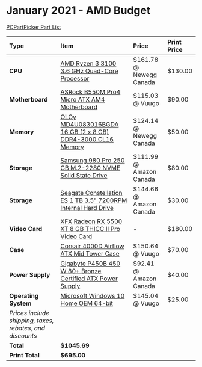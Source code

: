 # January 2021 - AMD Budget

[PCPartPicker Part List](https://ca.pcpartpicker.com/list/sTH7sL)

| Type                                                     | Item                                                                                                                                                                      | Price                   | Print Price |
| :------------------------------------------------------- | :------------------------------------------------------------------------------------------------------------------------------------------------------------------------ | :---------------------- | :---------- |
| **CPU**                                                  | [AMD Ryzen 3 3100 3.6 GHz Quad-Core Processor](https://ca.pcpartpicker.com/product/ndwkcf/amd-ryzen-3-3100-36-ghz-quad-core-processor-100-100000284box)                   | $161.78 @ Newegg Canada | $130.00     |
| **Motherboard**                                          | [ASRock B550M Pro4 Micro ATX AM4 Motherboard](https://ca.pcpartpicker.com/product/NT7p99/asrock-b550m-pro4-micro-atx-am4-motherboard-b550m-pro4)                          | $115.03 @ Vuugo         | $90.00      |
| **Memory**                                               | [OLOy MD4U083016BGDA 16 GB (2 x 8 GB) DDR4-3000 CL16 Memory](https://ca.pcpartpicker.com/product/smGnTW/oloy-16-gb-2-x-8-gb-ddr4-3000-cl16-memory-md4u083016bgda)         | $124.14 @ Newegg Canada | $50.00      |
| **Storage**                                              | [Samsung 980 Pro 250 GB M.2-2280 NVME Solid State Drive](https://ca.pcpartpicker.com/product/MBVG3C/samsung-980-pro-250-gb-m2-2280-nvme-solid-state-drive-mz-v8p250bam)   | $111.99 @ Amazon Canada | $80.00      |
| **Storage**                                              | [Seagate Constellation ES 1 TB 3.5" 7200RPM Internal Hard Drive](https://ca.pcpartpicker.com/product/ZwsKHx/seagate-internal-hard-drive-st1000nm0011)                     | $144.66 @ Amazon Canada | $30.00      |
| **Video Card**                                           | [XFX Radeon RX 5500 XT 8 GB THICC II Pro Video Card](https://ca.pcpartpicker.com/product/DNgQzy/xfx-radeon-rx-5500-xt-8-gb-thicc-ii-pro-video-card-rx-55xt826d6)          | -                       | $180.00     |
| **Case**                                                 | [Corsair 4000D Airflow ATX Mid Tower Case](https://ca.pcpartpicker.com/product/bCYQzy/corsair-4000d-airflow-atx-mid-tower-case-cc-9011200-ww)                             | $150.64 @ Vuugo         | $70.00      |
| **Power Supply**                                         | [Gigabyte P450B 450 W 80+ Bronze Certified ATX Power Supply](https://ca.pcpartpicker.com/product/LZMTwP/gigabyte-p-b-450-w-80-bronze-certified-atx-power-supply-gp-p450b) | $92.41 @ Amazon Canada  | $40.00      |
| **Operating System**                                     | [Microsoft Windows 10 Home OEM 64-bit](https://ca.pcpartpicker.com/product/wtgPxr/microsoft-os-kw900140)                                                                  | $145.04 @ Vuugo         | $25.00      |
| _Prices include shipping, taxes, rebates, and discounts_ |
| **Total**                                                | **$1045.69**                                                                                                                                                              |
| **Print Total**                                          | **$695.00**                                                                                                                                                               |
